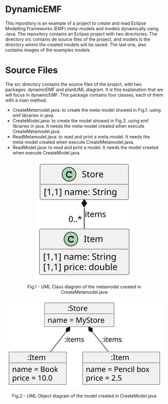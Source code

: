 # DynamicEMF
This repository is an example of a project to create and read Eclipse Modelling Frameworks (EMF) meta-models and models dynamically using Java. 
The repository contains an Eclipse project with two directories. The directory src contains de source files of the project, and models is the directory where the created models will be saved. The last one, also contains images of the examples models.   

# Source Files
The src directory contains the source files of the project, with two packages: dynamicEMF and plantUML.diagram. It is this explanation that we will focus in dynamicEMF. 
This package contains four classes, each of them with a main method.

* CreateMetamodel.java: to create the meta-model showed in Fig.1. using emf libraries in java.
* CreateModel.java: to create the model showed in Fig.2. using emf libraries in java. It needs the meta-model created when execute CreateMetamodel.java.
* ReadMetamodel.java: to read and print a meta-model. It needs the meta-model created when execute CreateMetamodel.java. 
* ReadModel.java: to read and print a model. It needs the model created when execute CreateModel.java.  


<p align = "center">
<img src = "EMFDynamic/models/StoreMM.svg">
</p>
<p align = "center">
Fig.1 - UML Class diagram of the metamodel created in CreateMetamodel.java
</p>

<p align = "center">
<img src = "EMFDynamic/models/StoreM.svg">
</p>
<p align = "center">
Fig.2 - UML Object diagram of the model created in CreateModel.java
</p>
